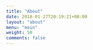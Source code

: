```yaml
---
title: "About"
date: 2018-01-27T20:19:21+08:00
layout: "about"
menu: "main"
weight: 50
comments: false
---
```


